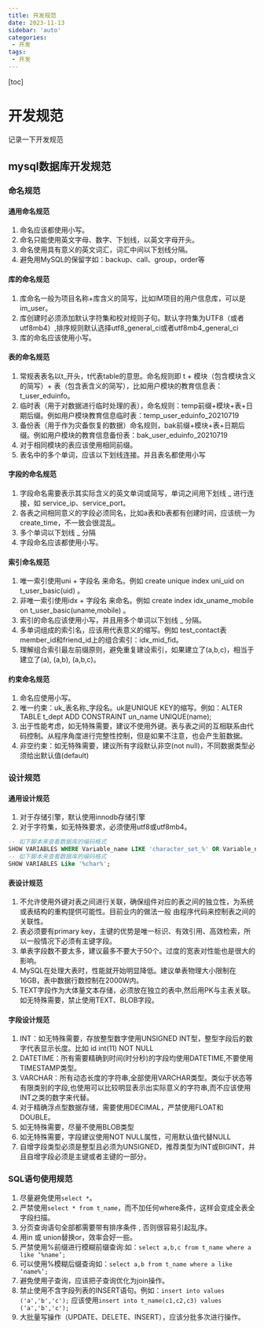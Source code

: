 ```yaml
---
title: 开发规范
date: 2023-11-13
sidebar: 'auto'
categories:
 - 开发
tags:
 - 开发
---
```


[toc]

# 开发规范

记录一下开发规范

## mysql数据库开发规范

### 命名规范

#### 通用命名规范

1. 命名应该都使用小写。
2. 命名只能使用英文字母、数字、下划线，以英文字母开头。
3. 命名使用具有意义的英文词汇，词汇中间以下划线分隔。
4. 避免用MySQL的保留字如：backup、call、group，order等

#### 库的命名规范

1. 库命名一般为项目名称+库含义的简写，比如IM项目的用户信息库，可以是 im_user。
2. 库创建时必须添加默认字符集和校对规则子句。默认字符集为UTF8（或者utf8mb4）,排序规则默认选择utf8_general_ci或者utf8mb4_general_ci
3. 库的命名应该使用小写。

#### 表的命名规范

1. 常规表表名以t_开头，t代表table的意思。命名规则即 t + 模块（包含模块含义的简写）+ 表（包含表含义的简写），比如用户模块的教育信息表：t_user_eduinfo。
2. 临时表（用于对数据进行临时处理的表），命名规则：temp前缀+模块+表+日期后缀。例如用户模块教育信息临时表：temp_user_eduinfo_20210719
3. 备份表（用于作为灾备恢复的数据）命名规则，bak前缀+模块+表+日期后缀。例如用户模块的教育信息备份表：bak_user_eduinfo_20210719
4. 对于相同模块的表应该使用相同前缀。
5. 表名中的多个单词，应该以下划线连接。并且表名都使用小写

#### 字段的命名规范

1. 字段命名需要表示其实际含义的英文单词或简写，单词之间用下划线 _ 进行连接，如 service_ip、service_port。
2. 各表之间相同意义的字段必须同名，比如a表和b表都有创建时间，应该统一为create_time，不一致会很混乱。
3. 多个单词以下划线 _ 分隔
4. 字段命名应该都使用小写。

#### 索引命名规范

1. 唯一索引使用uni + 字段名 来命名。例如 create unique index uni_uid on t_user_basic(uid) 。
2. 非唯一索引使用idx + 字段名 来命名。例如 create index idx_uname_mobile on t_user_basic(uname,mobile) 。
3. 索引的命名应该使用小写，并且用多个单词以下划线 _ 分隔。
4. 多单词组成的索引名，应该用代表意义的缩写。例如 test_contact表member_id和friend_id上的组合索引：idx_mid_fid。
5. 理解组合索引最左前缀原则，避免重复建设索引，如果建立了(a,b,c)，相当于建立了(a), (a,b), (a,b,c)。

#### 约束命名规范

1. 命名应使用小写。
2. 唯一约束：uk_表名称_字段名。uk是UNIQUE KEY的缩写。例如：ALTER TABLE t_dept ADD CONSTRAINT un_name UNIQUE(name);
3. 出于性能考虑，如无特殊需要，建议不使用外键。表与表之间的互相联系由代码控制。从程序角度进行完整性控制，但是如果不注意，也会产生脏数据。
4. 非空约束：如无特殊需要，建议所有字段默认非空(not null)，不同数据类型必须给出默认值(default)

### 设计规范

#### 通用设计规范

1. 对于存储引擎，默认使用innodb存储引擎
2. 对于字符集，如无特殊要求，必须使用utf8或utf8mb4。

```sql
-- 如下脚本来查看数据库的编码格式
SHOW VARIABLES WHERE Variable_name LIKE 'character_set_%' OR Variable_name LIKE 'collation%';
-- 如下脚本来查看数据库的编码格式
SHOW VARIABLES Like '%char%';  
```

#### 表设计规范

1. 不允许使用外键对表之间进行关联，确保组件对应的表之间的独立性，为系统或表结构的重构提供可能性。目前业内的做法一般 由程序代码来控制表之间的关联性。
2. 表必须要有primary key，主键的优势是唯一标识、有效引用、高效检索，所以一般情况下必须有主键字段。
3. 单表字段数不要太多，建议最多不要大于50个。过度的宽表对性能也是很大的影响。
4. MySQL在处理大表时，性能就开始明显降低。建议单表物理大小限制在16GB，表中数据行数控制在2000W内。
5. TEXT字段作为大体量文本存储，必须放在独立的表中,然后用PK与主表关联。如无特殊需要，禁止使用TEXT、BLOB字段。

#### 字段设计规范

1. INT：如无特殊需要，存放整型数字使用UNSIGNED INT型，整型字段后的数字代表显示长度。比如 id int(11) NOT NULL
2. DATETIME：所有需要精确到时间(时分秒)的字段均使用DATETIME,不要使用TIMESTAMP类型。
3. VARCHAR：所有动态长度的字符串,全部使用VARCHAR类型。类似于状态等有限类别的字段,也使用可以比较明显表示出实际意义的字符串,而不应该使用INT之类的数字来代替。
4. 对于精确浮点型数据存储，需要使用DECIMAL，严禁使用FLOAT和DOUBLE。
5. 如无特殊需要，尽量不使用BLOB类型
6. 如无特殊需要，字段建议使用NOT NULL属性，可用默认值代替NULL
7. 自增字段类型必须是整型且必须为UNSIGNED，推荐类型为INT或BIGINT，并且自增字段必须是主键或者主键的一部分。

### SQL语句使用规范

1. 尽量避免使用`select *`。
2. 严禁使用`select * from t_name`，而不加任何where条件，这样会变成全表全字段扫描。
3. 分页查询语句全部都需要带有排序条件 , 否则很容易引起乱序。
4. 用in 或 union替换or，效率会好一些。
5. 严禁使用%前缀进行模糊前缀查询:如：`select a,b,c from t_name where a like ‘%name’;` 
6. 可以使用%模糊后缀查询如：`select a,b from t_name where a like ‘name%’;`
7. 避免使用子查询，应该把子查询优化为join操作。
8. 禁止使用不含字段列表的INSERT语句。例如：`insert into values ('a','b','c');`  应该使用`insert into t_name(c1,c2,c3) values ('a','b','c');` 
9. 大批量写操作（UPDATE、DELETE、INSERT），应该分批多次进行操作。


